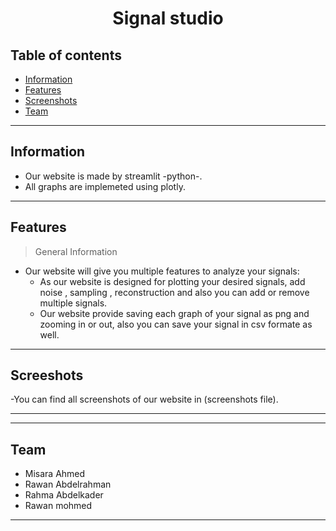 <center>  <h1> Signal studio</h1>
</center>

## Table of contents
* [Information](#Information)
* [Features](#Features)
* [Screenshots](#Screenshots)
* [Team](#team)

<hr>

## Information
- Our website is made by streamlit -python-. <br>
- All graphs are implemeted using plotly. <br>

<hr>

## Features
> General Information
- Our website will give you multiple features to analyze your signals:
  - As our website is designed for plotting your desired signals, add noise , sampling , reconstruction and also you can add or remove multiple signals.
  - Our website provide saving each graph of your signal as png and zooming in or out, also you can save your signal in csv formate as well.
<hr>

## Screeshots
-You can find all screenshots of our website in (screenshots file).<br>

<hr>



<hr>

## Team
- Misara Ahmed
- Rawan Abdelrahman
- Rahma Abdelkader 
- Rawan mohmed
<hr>
